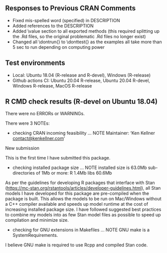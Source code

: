 ## Responses to Previous CRAN Comments

* Fixed mis-spelled word (specified) in DESCRIPTION
* Added references to the DESCRIPTION
* Added \value section to all exported methods (this required
  splitting up the .Rd files, so the original problematic 
  .Rd files no longer exist)
* Changed all \dontrun{} to \donttest{} as the examples all take 
  more than 5 sec to run depending on computing power

## Test environments

* Local: Ubuntu 18.04 (R-release and R-devel), Windows (R-release)
* Github actions CI: Ubuntu 20.04 R-release, Ubuntu 20.04 R-devel, 
  Windows R-release, MacOS R-release

## R CMD check results (R-devel on Ubuntu 18.04)

There were no ERRORs or WARNINGs. 

There were 3 NOTEs:

* checking CRAN incoming feasibility ... NOTE
Maintainer: ‘Ken Kellner <contact@kenkellner.com>’

New submission

This is the first time I have submitted this package.

* checking installed package size ... NOTE
  installed size is 63.0Mb
  sub-directories of 1Mb or more:
    R      1.4Mb
    libs  60.6Mb

As per the guidelines for developing R packages that interface with Stan (https://mc-stan.org/rstantools/articles/developer-guidelines.html), all Stan models I have developed for this package are pre-compiled when the package is built. This allows the models to be run on Mac/Windows without a C++ compiler available and speeds up model runtime at the cost of increasing installed package size. I have followed suggested best practices to combine my models into as few Stan model files as possible to speed up compilation and minimize size.

* checking for GNU extensions in Makefiles ... NOTE
  GNU make is a SystemRequirements.

I believe GNU make is required to use Rcpp and compiled Stan code.
